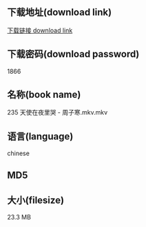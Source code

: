 ## 下载地址(download link)
[下载链接 download link](https://voluble-croquembouche-d321dc.netlify.app/?s=235+%E5%A4%A9%E4%BD%BF%E5%9C%A8%E5%A4%9C%E9%87%8C%E5%93%AD+-+%E5%91%A8%E5%AD%90%E5%AF%92.mkv)

## 下载密码(download password)
1866

## 名称(book name)
235 天使在夜里哭 - 周子寒.mkv.mkv

## 语言(language)
chinese

## MD5


## 大小(filesize)
23.3 MB
